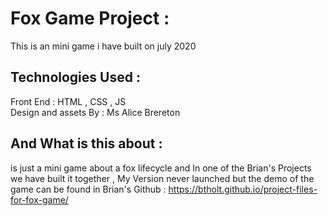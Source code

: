 
# Fox Game Project :
This is an mini game i have built on july 2020  

## Technologies Used :
Front End : HTML , CSS , JS  
Design and assets By : Ms Alice Brereton 

## And What is this about :

is just a mini game about a fox lifecycle and In one of the Brian's Projects we have built it together , 
My Version never launched but the demo of the game can be found in Brian's Github  : https://btholt.github.io/project-files-for-fox-game/

